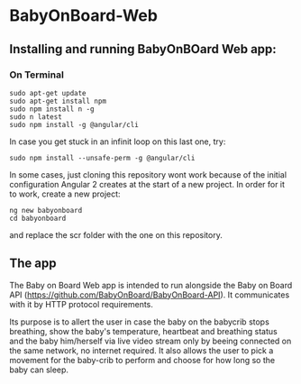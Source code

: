 # BabyOnBoard-Web

## Installing and running BabyOnBOard Web app:

### On Terminal

````
sudo apt-get update 
sudo apt-get install npm
sudo npm install n -g 
sudo n latest
sudo npm install -g @angular/cli 
````

In case you get stuck in an infinit loop on this last one, try: 

````
sudo npm install --unsafe-perm -g @angular/cli
````

In some cases, just cloning this repository wont work because of the initial configuration Angular 2 creates at the start of a new project. 
In order for it to work, create a new project:

````
ng new babyonboard
cd babyonboard
````

and replace the scr folder with the one on this repository. 

## The app

The Baby on Board Web app is intended to run alongside the Baby on Board API (https://github.com/BabyOnBoard/BabyOnBoard-API). It communicates with it by HTTP protocol requirements. 

Its purpose is to allert the user in case the baby on the babycrib stops breathing, show the baby's temperature, heartbeat and breathing status and the baby him/herself via live video stream only by beeing connected on the same network, no internet required. It also allows the user to pick a movement for the baby-crib to perform and choose for how long so the baby can sleep.
